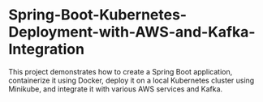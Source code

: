 # Spring-Boot-Kubernetes-Deployment-with-AWS-and-Kafka-Integration
This project demonstrates how to create a Spring Boot application, containerize it using Docker, deploy it on a local Kubernetes cluster using Minikube, and integrate it with various AWS services and Kafka.
